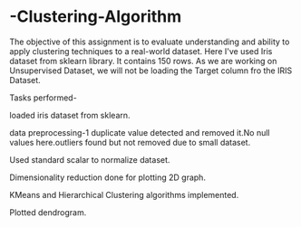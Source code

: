 # -Clustering-Algorithm
The objective of this assignment is to evaluate understanding and ability to apply clustering techniques to a real-world dataset.
Here I've used Iris dataset from sklearn library.
It contains 150 rows. As we are working on Unsupervised Dataset, we will not be loading the Target column fro the IRIS Dataset.

Tasks performed- 

loaded iris dataset from sklearn.

data preprocessing-1 duplicate value detected and removed it.No null values here.outliers found but not removed due to small dataset.

Used standard scalar to normalize dataset.

Dimensionality reduction done for plotting 2D graph.

KMeans and Hierarchical Clustering algorithms implemented.

Plotted dendrogram.
